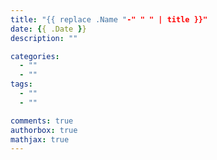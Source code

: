 ```yaml
---
title: "{{ replace .Name "-" " " | title }}"
date: {{ .Date }}
description: ""

categories:
  - ""
  - ""
tags:
  - ""
  - ""

comments: true
authorbox: true
mathjax: true
---
```


